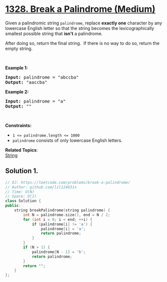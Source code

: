 # [1328. Break a Palindrome (Medium)](https://leetcode.com/problems/break-a-palindrome/)

<p>Given a palindromic string <code>palindrome</code>, replace <strong>exactly one</strong> character by any lowercase English letter so that the string becomes the lexicographically smallest possible string that <strong>isn't</strong> a palindrome.</p>

<p>After doing so, return the final string.&nbsp; If there is no way to do so, return the empty string.</p>

<p>&nbsp;</p>
<p><strong>Example 1:</strong></p>

<pre><strong>Input:</strong> palindrome = "abccba"
<strong>Output:</strong> "aaccba"
</pre>

<p><strong>Example 2:</strong></p>

<pre><strong>Input:</strong> palindrome = "a"
<strong>Output:</strong> ""
</pre>

<p>&nbsp;</p>
<p><strong>Constraints:</strong></p>

<ul>
	<li><code>1 &lt;= palindrome.length &lt;= 1000</code></li>
	<li><code>palindrome</code>&nbsp;consists of only lowercase English letters.</li>
</ul>

**Related Topics**:  
[String](https://leetcode.com/tag/string/)

## Solution 1.

```cpp
// OJ: https://leetcode.com/problems/break-a-palindrome/
// Author: github.com/lzl124631x
// Time: O(N)
// Space: O(1)
class Solution {
public:
    string breakPalindrome(string palindrome) {
        int N = palindrome.size(), end = N / 2;
        for (int i = 0; i < end; ++i) {
            if (palindrome[i] != 'a') {
                palindrome[i] = 'a';
                return palindrome;
            }
        }
        if (N > 1) {
            palindrome[N - 1] = 'b';
            return palindrome;
        }
        return "";
    }
};
```